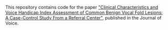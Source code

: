 This repository contains code for the paper ["Clinical Characteristics and Voice Handicap Index Assessment of Common Benign Vocal Fold Lesions: A Case-Control Study From a Referral Center"](https://pubmed.ncbi.nlm.nih.gov/39971675/), published in the Journal of Voice.